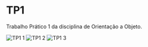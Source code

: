 # TP1
Trabalho Prático 1 da disciplina de Orientação a Objeto.

![TP1 1](https://user-images.githubusercontent.com/87709987/151436477-f12b55d2-f286-458f-bdb7-2ed308d417e4.png)
![TP1 2](https://user-images.githubusercontent.com/87709987/151436710-a8f539f0-4a5c-4d53-8dd7-eb27b172f9cd.png)
![TP1 3](https://user-images.githubusercontent.com/87709987/151436890-1e2a2581-3918-4705-8d6d-b7f5b825d237.png)
